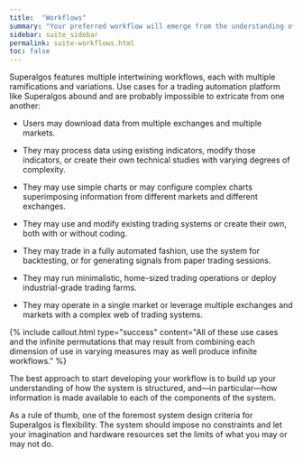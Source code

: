 ```yaml
---
title:  "Workflows"
summary: "Your preferred workflow will emerge from the understanding of how Superalgos administers the complexity of multiple concepts that make up trading intelligence."
sidebar: suite_sidebar
permalink: suite-workflows.html
toc: false
---
```


Superalgos features multiple intertwining workflows, each with multiple ramifications and variations. Use cases for a trading automation platform like Superalgos abound and are probably impossible to extricate from one another:

* Users may download data from multiple exchanges and multiple markets.

* They may process data using existing indicators, modify those indicators, or create their own technical studies with varying degrees of complexity.

* They may use simple charts or may configure complex charts superimposing information from different markets and different exchanges.

* They may use and modify existing trading systems or create their own, both with or without coding. 

* They may trade in a fully automated fashion, use the system for backtesting, or for generating signals from paper trading sessions. 

* They may run minimalistic, home-sized trading operations or deploy industrial-grade trading farms. 

* They may operate in a single market or leverage multiple exchanges and markets with a complex web of trading systems.

{% include callout.html type="success" content="All of these use cases and the infinite permutations that may result from combining each dimension of use in varying measures may as well produce infinite workflows." %}

The best approach to start developing your workflow is to build up your understanding of how the system is structured, and&mdash;in particular&mdash;how information is made available to each of the components of the system.

As a rule of thumb, one of the foremost system design criteria for Superalgos is flexibility. The system should impose no constraints and let your imagination and hardware resources set the limits of what you may or may not do.